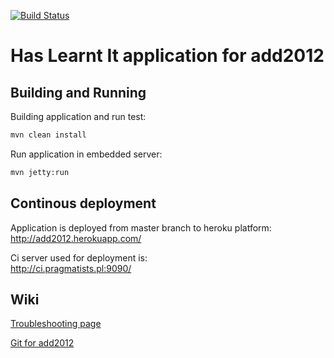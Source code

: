 [![Build Status](https://buildhive.cloudbees.com/job/agiledevday/job/add2012/badge/icon)](https://buildhive.cloudbees.com/job/agiledevday/job/add2012/)

Has Learnt It application for add2012
=======

Building and Running
------------
Building application and run test:  
~~~ sh
mvn clean install
~~~

Run application in embedded server:   
~~~ sh
mvn jetty:run
~~~


Continous deployment
--------
Application is deployed from master branch to heroku platform:    
http://add2012.herokuapp.com/

Ci server used for deployment is:  
http://ci.pragmatists.pl:9090/  

Wiki
--------
[Troubleshooting page](https://github.com/agiledevday/add2012/wiki/Troubleshooting)

[Git for add2012](https://github.com/agiledevday/add2012/wiki/just-enough-git-for-add2012)